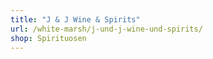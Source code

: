 ```yaml
---
title: "J & J Wine & Spirits"
url: /white-marsh/j-und-j-wine-und-spirits/
shop: Spirituosen
---
```

